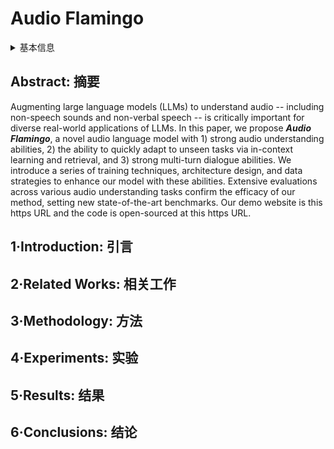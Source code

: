 # Audio Flamingo

<details>
<summary>基本信息</summary>

- 标题: "Audio Flamingo: A Novel Audio Language Model with Few-Shot Learning and Dialogue Abilities"
- 作者:
  - 01 Zhifeng Kong,
  - 02 Arushi Goel,
  - 03 Rohan Badlani,
  - 04 Wei Ping,
  - 05 Rafael Valle,
  - 06 Bryan Catanzaro
- 链接:
  - [ArXiv](https://arxiv.org/abs/2402.01831)
  - [Publication](https://openreview.net/forum?id=WYi3WKZjYe) ICML2024Poster
  - [Github](https://github.com/NVIDIA/audio-flamingo)
  - [Demo](https://audioflamingo.github.io/)
- 文件:
  - [ArXiv](../PDF/2402.01831v3__Audio_Flamingo__A_Novel_Audio_Language_Model_with_Few-Shot_Learning_&_Dialogue_Abilities.pdf)
  - [Publication](../PDF/2402.01831p0__AudioFlamingo__ICML2024.pdf)

</details>

## Abstract: 摘要

Augmenting large language models (LLMs) to understand audio -- including non-speech sounds and non-verbal speech -- is critically important for diverse real-world applications of LLMs.
In this paper, we propose ***Audio Flamingo***, a novel audio language model with 1) strong audio understanding abilities, 2) the ability to quickly adapt to unseen tasks via in-context learning and retrieval, and 3) strong multi-turn dialogue abilities.
We introduce a series of training techniques, architecture design, and data strategies to enhance our model with these abilities.
Extensive evaluations across various audio understanding tasks confirm the efficacy of our method, setting new state-of-the-art benchmarks.
Our demo website is this https URL and the code is open-sourced at this https URL.

## 1·Introduction: 引言

## 2·Related Works: 相关工作

## 3·Methodology: 方法

## 4·Experiments: 实验

## 5·Results: 结果

## 6·Conclusions: 结论